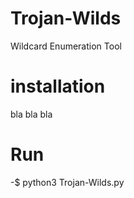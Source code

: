 # Trojan-Wilds
Wildcard Enumeration Tool

# installation
bla bla bla

# Run
-$ python3 Trojan-Wilds.py
